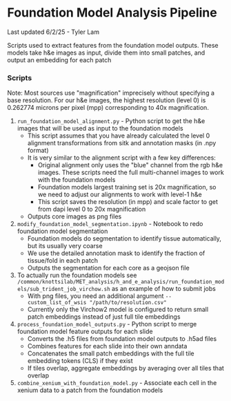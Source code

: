 # Foundation Model Analysis Pipeline

Last updated 6/2/25 - Tyler Lam

Scripts used to extract features from the foundation model outputs. These models take h&e images as input, divide them into small patches, and output an embedding for each patch

### Scripts

Note: Most sources use "magnification" imprecisely without specifying a base resolution. For our h&e images, the highest resolution (level 0) is 0.262774 microns per pixel (mpp) corresponding to 40x magnification.

1. `run_foundation_model_alignment.py` - Python script to get the h&e images that will be used as input to the foundation models
    * This script assumes that you have already calculated the level 0 alignment transformations from sitk and annotation masks (in .npy format)
    * It is very similar to the alignment script with a few key differences:
        * Original alignment only uses the "blue" channel from the rgb h&e images. These scripts need the full multi-channel images to work with the foundation models
        * Foundation models largest training set is 20x magnification, so we need to adjust our alignments to work with level-1 h&e
        * This script saves the resolution (in mpp) and scale factor to get from dapi level 0 to 20x magnification
    * Outputs core images as png files
2. `modify_foundation_model_segmentation.ipynb` - Notebook to redo foundation model segmentation
    * Foundation models do segmentation to identify tissue automatically, but its usually very coarse
    * We use the detailed annotation mask to identify the fraction of tissue/fold in each patch
    * Outputs the segmentation for each core as a geojson file
3. To actually run the foundation models see `/common/knottsilab/MET_analysis/h_and_e_analysis/run_foundation_models/sub_trident_job_virchow.sh` as an example of how to submit jobs
    * With png files, you need an additional argument `--custom_list_of_wsis "/path/to/resolution.csv"`
    * Currently only the Virchow2 model is configured to return small patch embeddings instead of just full tile embeddings
4. `process_foundation_model_outputs.py` - Python script to merge foundation model feature outputs for each slide
    * Converts the .h5 files from foundation model outputs to .h5ad files
    * Combines features for each slide into their own anndata
    * Concatenates the small patch embeddings with the full tile embedding tokens (CLS) if they exist
    * If tiles overlap, aggregate embeddings by averaging over all tiles that overlap
5. `combine_xenium_with_foundation_model.py` - Associate each cell in the xenium data to a patch from the foundation models